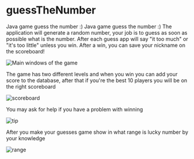 # guessTheNumber

Java game guess the number :)
Java game guess the number :) The application will generate a random number, your job is to guess as soon as possible what is the number. After each guess app will say "it too much" or "it's too little" unless you win. After a win, you can save your nickname on the scoreboard!

![Main windows of the game](https://i.imgur.com/31O6hyt.png)

The game has two different levels and when you win you can add your score to the database, after that if you're the best 10 players you will be on the right scoreboard

![scoreboard](https://i.imgur.com/HV0hgOk.png)

You may ask for help if you have a problem with winning

![tip](https://i.imgur.com/JZ2iBBe.png)

After you make your guesses game show in what range is lucky number by your knowledge

![range](https://i.imgur.com/hhG1C2U.png)
